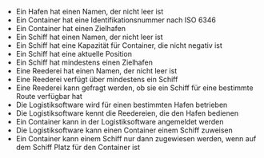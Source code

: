 * Ein Hafen hat einen Namen, der nicht leer ist
* Ein Container hat eine Identifikationsnummer nach ISO 6346
* Ein Container hat einen Zielhafen
* Ein Schiff hat einen Namen, der nicht leer ist
* Ein Schiff hat eine Kapazität für Container, die nicht negativ ist
* Ein Schiff hat eine aktuelle Position
* Ein Schiff hat mindestens einen Zielhafen
* Eine Reederei hat einen Namen, der nicht leer ist
* Eine Reederei verfügt über mindestens ein Schiff
* Eine Reederei kann gefragt werden, ob sie ein Schiff für eine bestimmte Route verfügbar hat
* Die Logistiksoftware wird für einen bestimmten Hafen betrieben
* Die Logistiksoftware kennt die Reedereien, die den Hafen bedienen
* Ein Container kann in der Logistiksoftware angemeldet werden
* Die Logistiksoftware kann einen Container einem Schiff zuweisen
* Ein Container kann einem Schiff nur dann zugewiesen werden, wenn auf dem Schiff Platz für den Container ist
